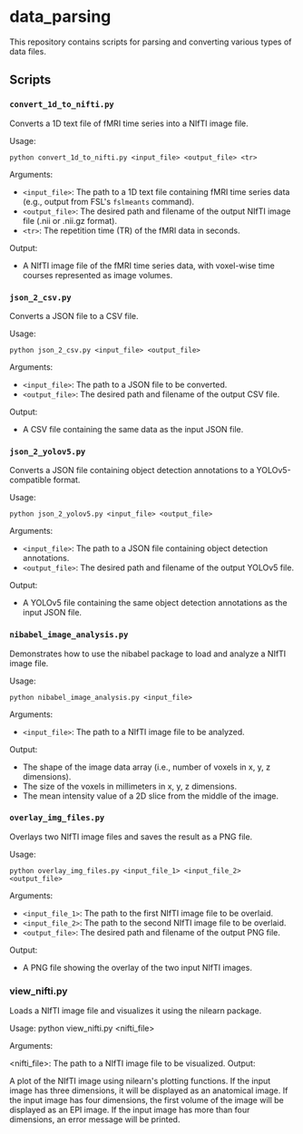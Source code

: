# data_parsing

This repository contains scripts for parsing and converting various types of data files.

## Scripts

### `convert_1d_to_nifti.py`

Converts a 1D text file of fMRI time series into a NIfTI image file.

Usage: 
```
python convert_1d_to_nifti.py <input_file> <output_file> <tr>
```

Arguments:
- `<input_file>`: The path to a 1D text file containing fMRI time series data (e.g., output from FSL's `fslmeants` command).
- `<output_file>`: The desired path and filename of the output NIfTI image file (.nii or .nii.gz format).
- `<tr>`: The repetition time (TR) of the fMRI data in seconds.

Output:
- A NIfTI image file of the fMRI time series data, with voxel-wise time courses represented as image volumes.

### `json_2_csv.py`

Converts a JSON file to a CSV file.

Usage: 
```
python json_2_csv.py <input_file> <output_file>
```

Arguments:
- `<input_file>`: The path to a JSON file to be converted.
- `<output_file>`: The desired path and filename of the output CSV file.

Output:
- A CSV file containing the same data as the input JSON file.

### `json_2_yolov5.py`

Converts a JSON file containing object detection annotations to a YOLOv5-compatible format.

Usage: 
```
python json_2_yolov5.py <input_file> <output_file>
```

Arguments:
- `<input_file>`: The path to a JSON file containing object detection annotations.
- `<output_file>`: The desired path and filename of the output YOLOv5 file.

Output:
- A YOLOv5 file containing the same object detection annotations as the input JSON file.

### `nibabel_image_analysis.py`

Demonstrates how to use the nibabel package to load and analyze a NIfTI image file.

Usage: 
```
python nibabel_image_analysis.py <input_file>
```

Arguments:
- `<input_file>`: The path to a NIfTI image file to be analyzed.

Output:
- The shape of the image data array (i.e., number of voxels in x, y, z dimensions).
- The size of the voxels in millimeters in x, y, z dimensions.
- The mean intensity value of a 2D slice from the middle of the image.

### `overlay_img_files.py`

Overlays two NIfTI image files and saves the result as a PNG file.

Usage:
```
python overlay_img_files.py <input_file_1> <input_file_2> <output_file>
```

Arguments:
- `<input_file_1>`: The path to the first NIfTI image file to be overlaid.
- `<input_file_2>`: The path to the second NIfTI image file to be overlaid.
- `<output_file>`: The desired path and filename of the output PNG file.

Output:
- A PNG file showing the overlay of the two input NIfTI images.

### view_nifti.py
Loads a NIfTI image file and visualizes it using the nilearn package.

Usage: python view_nifti.py <nifti_file>

Arguments:

<nifti_file>: The path to a NIfTI image file to be visualized.
Output:

A plot of the NIfTI image using nilearn's plotting functions.
If the input image has three dimensions, it will be displayed as an anatomical image. If the input image has four dimensions, the first volume of the image will be displayed as an EPI image. If the input image has more than four dimensions, an error message will be printed.

